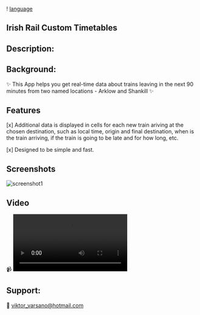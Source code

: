 ! [language](https://img.shields.io/badge/Swift-5.3-green?raw=true "language")


## Irish Rail Custom Timetables

## Description:


## Background:
:sparkles:    This App helps you get real-time data about trains leaving in the next 90 minutes from two named locations - Arklow and Shankill :sparkles:


## Features
 [x]  Additional data is displayed in cells for each new train ariving at the chosen destination, such as local time, origin and final destination, when is the train arriving, if the train is going to be late and for how long, etc.

 [x]  Designed to be simple and fast. 


## Screenshots
![screenshot1](https://github.com/ViktorVarsano/IrishRailCustomTimetables/blob/main/CustomScreenshot1.png?raw=true "screenshot1") 


## Video

:video_camera:   ![Irish Rail Custom Timetables Video](https://github.com/ViktorVarsano/IrishRailCustomTimetables/blob/main/vv-test-4.mp4?raw=true "Demo1")

## Support:
:rocket:   viktor_varsano@hotmail.com
